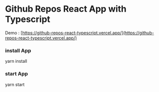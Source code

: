 # Github Repos React App with Typescript

Demo : [https://github-repos-react-typescript.vercel.app/](https://github-repos-react-typescript.vercel.app/)

### install App

yarn install

### start App

yarn start
